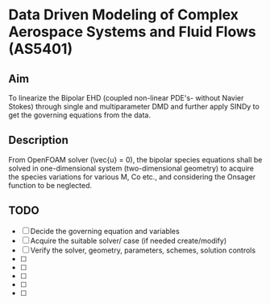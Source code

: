 # Data Driven Modeling of Complex Aerospace Systems and Fluid Flows (AS5401)
## Aim
To linearize the Bipolar EHD (coupled non-linear PDE's- without Navier Stokes) through single and multiparameter DMD and further apply SINDy to get the governing equations from the data.
## Description
From OpenFOAM solver (\vec{u} = 0), the bipolar species equations shall be solved in one-dimensional system (two-dimensional geometry) to acquire the species variations for various M, Co etc., and considering the Onsager function to be neglected.
## TODO
- [ ] Decide the governing equation and variables
- [ ] Acquire the suitable solver/ case (if needed create/modify)
- [ ] Verify the solver, geometry, parameters, schemes, solution controls
- [ ]
- [ ]
- [ ]
- [ ]
- [ ] 